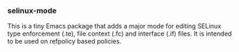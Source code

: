 ### selinux-mode

This is a tiny Emacs package that adds a major mode for editing SELinux type enforcement (.te), file context (.fc) and interface (.if) files. It is intended to be used on refpolicy based policies.
